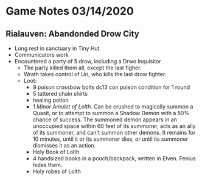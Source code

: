 <!-- TITLE: 2020 03 14 -->
<!-- SUBTITLE: A quick summary of 2020 03 14 -->

# Game Notes 03/14/2020

## Rialauven: Abandonded Drow City

- Long rest in sanctuary in Tiny Hut
- Communicators work
- Encountered a party of 5 drow, including a Drwo Inquisitor
	- The party killed them all, except the last figher.
	- Wrath takes control of Uri, who kills the last drow fighter.
	- Loot: 
	  - 9 poison crossbow bolts dc13 con poison condition for 1 round
	  - 5 tattered chain shirts
	  - healing potion
	  - 1 *Minor Amulet of Lolth*. Can be crushed to magically summon a Quasit, or to attempt to summon a Shadow Demon with a 50% chance of success. The summoned demon appears in an unoccupied space within 60 feet of its summoner, acts as an ally of its summoner, and can't summon other demons. It remains for 10 minutes, until it or its summoner dies, or until its summoner dismisses it as an action.
	  - Holy Book of Lolth
	  - 4 handsized books in a pouch/backpack, written in Elven. Fenius hides them.
	  - Holy robes of Lolth